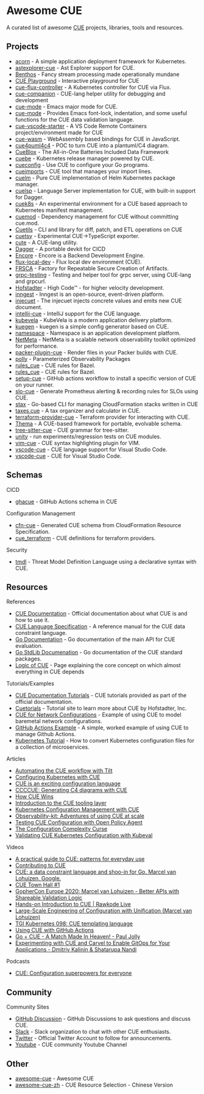 # Awesome CUE

A curated list of awesome [CUE](https://cuelang.org/) projects, libraries, tools and resources.

## Projects

* [acorn](https://github.com/acorn-io/acorn) - A simple application deployment framework for Kubernetes.
* [astexplorer-cue](https://github.com/brandonbloom/astexplorer-cue) - Ast Explorer support for CUE.
* [Benthos](https://github.com/benthosdev/benthos) - Fancy stream processing made operationally mundane
* [CUE Playground](https://cuelang.org/play/#cue@export@cue) - Interactive playground for CUE
* [cue-flux-controller](https://github.com/phoban01/cue-flux-controller) - A Kubernetes controller for CUE via Flux.
* [cue-companion](https://github.com/kghenderson/cue-companion) - CUE-lang helper utility for debugging and development
* [cue-mode](https://github.com/jdbaldry/cue-mode) -  Emacs major mode for CUE.
* [cue-mode](https://github.com/russell/cue-mode) - Provides Emacs font-lock, indentation, and some useful functions for the CUE data validation language.
* [cue-vscode-starter](https://github.com/golem-ai/cue-vscode-starter) - A VS Code Remote Containers project/environment made for CUE
* [cue-wasm](https://github.com/dclareio/cue-wasm) - WebAssembly based bindings for CUE in JavaScript.
* [cue4puml4c4](https://github.com/owulveryck/cue4puml4c4) - POC to turn CUE into a plantuml/C4 diagram.
* [CueBlox](https://github.com/cueblox/blox) - The All-in-One Batteries Included Data Framework
* [cuebe](https://github.com/loft-orbital/cuebe) - Kubernetes release manager powered by CUE.
* [cueconfig](https://github.com/cue-exp/cueconfig) - Use CUE to configure your Go programs.
* [cueimports](https://github.com/asdine/cueimports) - CUE tool that manages your import lines.
* [cuelm](https://github.com/hofstadter-io/cuelm) - Pure CUE implementation of Helm Kubernetes package manager.
* [cuelsp](https://github.com/dagger/cuelsp) - Language Server implementation for CUE, with built-in support for Dagger.
* [cuek8s](https://github.com/slewiskelly/cuek8s) - An experimental environment for a CUE based approach to Kubernetes manifest management. 
* [cuemod](https://github.com/octohelm/cuemod) - Dependency management for CUE without committing cue.mod.
* [Cuetils](https://github.com/hofstadter-io/cuetils) - CLI and library for diff, patch, and ETL operations on CUE
* [cuetsy](https://github.com/grafana/cuetsy/) -  Experimental CUE->TypeScript exporter.
* [cute](https://github.com/yujinyan/cute) -  A CUE-lang utility.
* [Dagger](https://dagger.io/) - A portable devkit for CICD
* [Encore](https://encore.dev/) - Encore is a Backend Development Engine.
* [flux-local-dev](https://github.com/stefanprodan/flux-local-dev/blob/main/cue) - Flux local dev environment (CUE).
* [FRSCA](https://github.com/buildsec/frsca) - Factory for Repeatable Secure Creation of Artifacts.
* [grpc-testing](https://github.com/ryoya-fujimoto/grpc-testing) - Testing and helper tool for grpc server, using CUE-lang and grpcurl.
* [Hofstadter](https://www.hofstadter.io/) - High Code™ - for higher velocity development.
* [inngest](https://github.com/inngest/inngest) - Inngest is an open-source, event-driven platform.
* [injecuet](https://github.com/aereal/injecuet) - The injecuet injects concrete values and emits new CUE document.
* [intellij-cue](https://github.com/monogon-dev/intellij-cue) - IntelliJ support for the CUE language.
* [kubevela](https://github.com/oam-dev/kubevela) - KubeVela is a modern application delivery platform.
* [kuegen](https://github.com/errordeveloper/kuegen) - kuegen is a simple config generator based on CUE.
* [namespace](https://github.com/namespacelabs/foundation) - Namespace is an application development platform.
* [NetMeta](https://github.com/monogon-dev/NetMeta) - NetMeta is a scalable network observability toolkit optimized for performance.
* [packer-plugin-cue](https://github.com/dontlaugh/packer-plugin-cue) - Render files in your Packer builds with CUE.
* [polly](https://github.com/pollypkg/polly) - Parameterized Observability Packages 
* [rules_cue](https://github.com/tnarg/rules_cue) - CUE rules for Bazel.
* [rules_cue](https://github.com/seh/rules_cue) -  CUE rules for Bazel.
* [setup-cue](https://github.com/cue-lang/setup-cue) - GitHub actions workflow to install a specific version of CUE on your runner.
* [slo-cue](https://github.com/cbrgm/slo-cue) - Generate Prometheus alerting & recording rules for SLOs using CUE.
* [stax](https://github.com/cue-sh/stax) - Go-based CLI for managing CloudFormation stacks written in CUE
* [taxes.cue](https://github.com/tmm1/taxes.cue) - A tax organizer and calculator in CUE.
* [terraform-provider-cue](https://github.com/xinau/terraform-provider-cue) - Terraform provider for interacting with CUE.
* [Thema](https://github.com/grafana/thema) - A CUE-based framework for portable, evolvable schema.
* [tree-sitter-cue](https://github.com/eonpatapon/tree-sitter-cue) -  CUE grammar for tree-sitter.
* [unity](https://github.com/cue-lang/unity) - run experiments/regression tests on CUE modules.
* [vim-cue](https://github.com/jjo/vim-cue) - CUE syntax highlighting plugin for VIM.
* [vscode-cue](https://github.com/cue-sh/vscode-cue) - CUE language support for Visual Studio Code.
* [vscode-cue](https://github.com/asdine/vscode-cue) - CUE for Visual Studio Code.

<!-- * [c8s](https://github.com/hofstadter-io/c8s) - CUE-lang powered Kubernetes package manager. -->
<!-- * [systool](https://github.com/hdonnay/systool) - A proof of concept for using cue to generate shell scripts. -->

## Schemas

CICD

* [ghacue](https://github.com/hofstadter-io/ghacue) - GitHub Actions schema in CUE

<!-- * [cue-ansible](https://github.com/adieu/cue-ansible) - Write Ansible Playbooks in CUE -->

Configuration Management

* [cfn-cue](https://github.com/cue-sh/cfn-cue) - Generated CUE schema from CloudFormation Resource Specification.
* [cue_terraform](https://github.com/tnarg/cue_terraform) -  CUE definitions for terraform providers.

Security

* [tmdl](https://github.com/abhaybhargav/tmdl) - Threat Model Definition Language using a declarative syntax with CUE.

## Resources

References

* [CUE Documentation](https://cuelang.org/docs/) - Official documentation about what CUE is and how to use it.
* [CUE Language Specification](https://cuelang.org/docs/references/spec/) - A reference manual for the CUE data constraint language.
* [Go Documentation](https://pkg.go.dev/cuelang.org/go/cue) - Go documentation of the main API for CUE evaluation.
* [Go StdLib Documenation](https://pkg.go.dev/cuelang.org/go/pkg) - Go documentation of the CUE standard packages. 
* [Logic of CUE](https://cuelang.org/docs/concepts/logic/) - Page explaining the core concept on which almost everything in CUE depends

Tutorials/Examples

* [CUE Documentation Tutorials](https://cuelang.org/docs/tutorials/) - CUE tutorials provided as part of the official documentation.
* [Cuetorials](https://cuetorials.com/) - Tutorial site to learn more about CUE by Hofstadter, Inc.
* [CUE for Network Configurations](https://github.com/networkop/cue-networking) - Example of using CUE to model baremetal network configurations.
* [GitHub Actions Example](https://github.com/cue-lang/github-actions-example) -  A simple, worked example of using CUE to manage Github Actions.
* [Kubernetes Tutorial](https://github.com/cue-lang/cue/blob/v0.4.1/doc/tutorial/kubernetes/README.md) - How to convert Kubernetes configuration files for a collection of microservices.

<!-- * [cue-examples](https://github.com/hofstadter-io/cue-examples) - Random examples demonstrating cuelang -->
<!-- * [automata](https://github.com/uhthomas/automata) - Monorepo for Starjunk and subsidiaries -->

Articles

* [Automating the CUE workflow with Tilt](https://garethr.dev/2019/04/automating-the-cue-workflow-with-tilt/)
* [Configuring Kubernetes with CUE](https://garethr.dev/2019/04/configuring-kubernetes-with-cue/)
* [CUE is an exciting configuration language](https://bitfieldconsulting.com/golang/cuelang-exciting)
* [CCCCUE: Generating C4 diagrams with CUE](https://blog.owulveryck.info/2022/03/10/ccccue-generating-c4-diagrams-with-cue.html)
* [How CUE Wins](https://blog.cedriccharly.com/post/20210523-how-cue-wins/)
* [Introduction to the CUE tooling layer](https://blog.patapon.info/cue-tool/)
* [Kubernetes Configuration Management with CUE](https://engineering.mercari.com/en/blog/entry/20220127-kubernetes-configuration-management-with-cue/)
* [Observability-kit: Adventures of using CUE at scale](https://engineering.mercari.com/en/blog/entry/20220122-adventures-of-using-cue-at-scale/)
* [Testing CUE Configuration with Open Policy Agent](https://garethr.dev/2019/04/testing-cue-configuration-with-open-policy-agent/)
* [The Configuration Complexity Curse](https://blog.cedriccharly.com/post/20191109-the-configuration-complexity-curse/)
* [Validating CUE Kubernetes Configuration with Kubeval](https://garethr.dev/2019/04/validating-cue-kubernetes-configuration-with-kubeval/)


Videos

* [A practical guide to CUE: patterns for everyday use](https://fosdem.org/2022/schedule/event/cue_pratical_guide/)
* [Contributing to CUE](https://www.youtube.com/watch?v=_vxoYVYbwf8)
* [CUE: a data constraint language and shoo-in for Go. Marcel van Lohuizen, Google.](https://www.youtube.com/watch?v=b3fhA12KS48)
* [CUE Town Hall #1](https://www.youtube.com/watch?v=Qp1F4AoSmxc)
* [GopherCon Europe 2020: Marcel van Lohuizen - Better APIs with Shareable Validation Logic](https://www.youtube.com/watch?v=IRNluM2B4p8)
* [Hands-on Introduction to CUE | Rawkode Live](https://www.youtube.com/watch?v=fR_yApIf6jU)
* [Large-Scale Engineering of Configuration with Unification (Marcel van Lohuizen)](https://www.youtube.com/watch?v=jSRXobu1jHk)
* [TGI Kubernetes 098: CUE templating language](https://www.youtube.com/watch?v=pyfU_ne-kOc)
* [Using CUE with GitHub Actions](https://www.youtube.com/watch?v=Ey3ca0K2h2U)
* [Go + CUE - A Match Made In Heaven! - Paul Jolly](https://www.youtube.com/watch?v=X1qpZBuNlgU)
* [Experimenting with CUE and Carvel to Enable GitOps for Your Applications - Dmitriy Kalinin & Shatarupa Nandi](https://www.youtube.com/watch?v=ZhrXb78IT6k)

Podcasts

* [CUE: Configuration superpowers for everyone](https://changelog.com/gotime/163)

<!-- * [Scuemata: A Framework for Evolvable, Composable Data Schema (Sam Boyer)](https://www.youtube.com/watch?v=PpoS_ThntEM) -->

## Community

Community Sites

* [GitHub Discussion](github.com/cue-lang/cue/discussions) - GitHub Discussions to ask questions and discuss CUE.
* [Slack](https://cuelang.slack.com) - Slack organization to chat with other CUE enthusiasts.
* [Twitter](https://twitter.com/cue_lang) - Official Twitter Account to follow for announcements.
* [Youtube](https://www.youtube.com/channel/UCZ0I6tZzFxN15H2SaclJA9A) - CUE community Youtube Channel

## Other

* [awesome-cue](https://github.com/staticaland/awesome-cue) - Awesome CUE
* [awesome-cue-zh](https://github.com/chai2010/awesome-cue-zh) - CUE Resource Selection - Chinese Version
